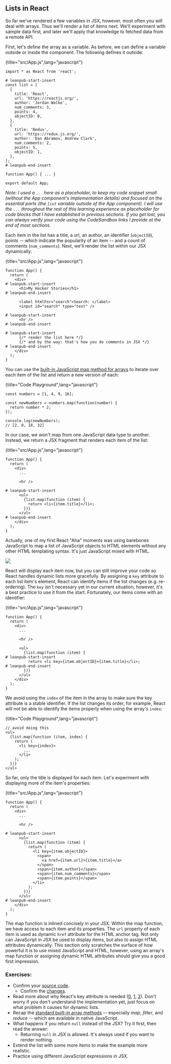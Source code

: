 ## Lists in React

So far we've rendered a few variables in JSX, however, most often you will deal with arrays. Thus we'll render a list of items next. We'll experiment with sample data first, and later we'll apply that knowledge to fetched data from a remote API.

First, let's define the array as a variable. As before, we can define a variable outside or inside the component. The following defines it outside:

{title="src/App.js",lang="javascript"}
~~~~~~~
import * as React from 'react';

# leanpub-start-insert
const list = [
  {
    title: 'React',
    url: 'https://reactjs.org/',
    author: 'Jordan Walke',
    num_comments: 3,
    points: 4,
    objectID: 0,
  },
  {
    title: 'Redux',
    url: 'https://redux.js.org/',
    author: 'Dan Abramov, Andrew Clark',
    num_comments: 2,
    points: 5,
    objectID: 1,
  },
];
# leanpub-end-insert

function App() { ... }

export default App;
~~~~~~~

*Note: I used a `...` here as a placeholder, to keep my code snippet small (without the App component's implementation details) and focused on the essential parts (the `list` variable outside of the App component). I will use the `...` throughout the rest of this learning experience as placeholder for code blocks that I have established in previous sections. If you get lost, you can always verify your code using the CodeSandbox links I provide at the end of most sections.*

Each item in the list has a title, a url, an author, an identifier (`objectID`), points -- which indicate the popularity of an item -- and a count of comments (`num_comments`). Next, we'll render the list within our JSX dynamically:

{title="src/App.js",lang="javascript"}
~~~~~~~
function App() {
  return (
    <div>
# leanpub-start-insert
      <h1>My Hacker Stories</h1>
# leanpub-end-insert

      <label htmlFor="search">Search: </label>
      <input id="search" type="text" />

# leanpub-start-insert
      <hr />
# leanpub-end-insert

# leanpub-start-insert
      {/* render the list here */}
      {/* and by the way: that's how you do comments in JSX */}
# leanpub-end-insert
    </div>
  );
}
~~~~~~~

You can use the [built-in JavaScript map method for arrays](https://developer.mozilla.org/en-US/docs/Web/JavaScript/Reference/Global_Objects/Array/map) to iterate over each item of the list and return a new version of each:

{title="Code Playground",lang="javascript"}
~~~~~~~
const numbers = [1, 4, 9, 16];

const newNumbers = numbers.map(function(number) {
  return number * 2;
});

console.log(newNumbers);
// [2, 8, 18, 32]
~~~~~~~

In our case, we won't map from one JavaScript data type to another. Instead, we return a JSX fragment that renders each item of the list:

{title="src/App.js",lang="javascript"}
~~~~~~~
function App() {
  return (
    <div>
      ...

      <hr />

# leanpub-start-insert
      <ul>
        {list.map(function (item) {
          return <li>{item.title}</li>;
        })}
      </ul>
# leanpub-end-insert
    </div>
  );
}
~~~~~~~

Actually, one of my first React "Aha" moments was using barebones JavaScript to map a list of JavaScript objects to HTML elements without any other HTML templating syntax. It's just JavaScript mixed with HTML.

![](images/jsx-mapping.png)

React will display each item now, but you can still improve your code so React handles dynamic lists more gracefully. By assigning a `key` attribute to each list item's element, React can identify items if the list changes (e.g. re-ordering). The `key` isn't necessary yet in our current situation, however, it's a best practice to use it from the start. Fortunately, our items come with an identifier:

{title="src/App.js",lang="javascript"}
~~~~~~~
function App() {
  return (
    <div>
      ...

      <hr />

      <ul>
        {list.map(function (item) {
# leanpub-start-insert
          return <li key={item.objectID}>{item.title}</li>;
# leanpub-end-insert
        })}
      </ul>
    </div>
  );
}
~~~~~~~

We avoid using the `index` of the item in the array to make sure the key attribute is a stable identifier. If the list changes its order, for example, React will not be able to identify the items properly when using the array's `index`:

{title="Code Playground",lang="javascript"}
~~~~~~~
// avoid doing this
<ul>
  {list.map(function (item, index) {
    return (
      <li key={index}>
        ...
      </li>
    );
  })}
</ul>
~~~~~~~

So far, only the title is displayed for each item. Let's experiment with displaying more of the item's properties:

{title="src/App.js",lang="javascript"}
~~~~~~~
function App() {
  return (
    <div>
      ...

      <hr />

# leanpub-start-insert
      <ul>
        {list.map(function (item) {
          return (
            <li key={item.objectID}>
              <span>
                <a href={item.url}>{item.title}</a>
              </span>
              <span>{item.author}</span>
              <span>{item.num_comments}</span>
              <span>{item.points}</span>
            </li>
          );
        })}
      </ul>
# leanpub-end-insert
    </div>
  );
}
~~~~~~~

The map function is inlined concisely in your JSX. Within the map function, we have access to each item and its properties. The `url` property of each item is used as dynamic `href` attribute for the HTML anchor tag. Not only can JavaScript in JSX be used to display items, but also to assign HTML attributes dynamically. This section only scratches the surface of how powerful it is to use mixed JavaScript and HTML, however, using an array's map function or assigning dynamic HTML attributes should give you a good first impression.

### Exercises:

* Confirm your [source code](https://codesandbox.io/s/github/the-road-to-learn-react/hacker-stories/tree/2021/Lists-in-React).
  * Confirm the [changes](https://github.com/the-road-to-learn-react/hacker-stories/compare/2021/React-JSX...2021/Lists-in-React).
* Read more about why React's key attribute is needed ([0](https://dev.to/jtonzing/the-significance-of-react-keys---a-visual-explanation--56l7), [1](https://www.robinwieruch.de/react-list-key), [2](https://reactjs.org/docs/lists-and-keys.html)). Don't worry if you don't understand the implementation yet, just focus on what problem it causes for dynamic lists.
* Recap the [standard built-in array methods](https://developer.mozilla.org/en-US/docs/Web/JavaScript/Reference/Global_Objects/Array/) -- especially *map*, *filter*, and *reduce* -- which are available in native JavaScript.
* What happens if you return `null` instead of the JSX? Try it first, then read the answer:
  * Returning `null` in JSX is allowed. It's always used if you want to render nothing.
* Extend the list with some more items to make the example more realistic.
* Practice using different JavaScript expressions in JSX.